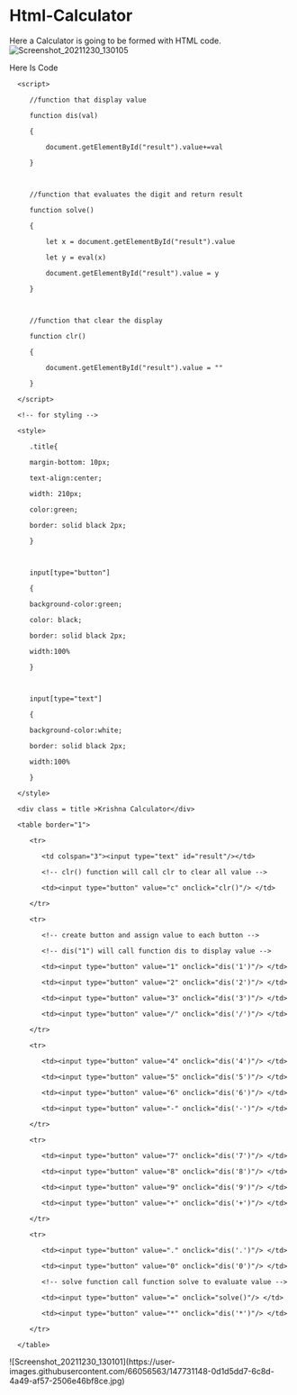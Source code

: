 # Html-Calculator
Here a Calculator is going to be formed with HTML code.
![Screenshot_20211230_130105](https://user-images.githubusercontent.com/66056563/147731173-fa46b5aa-9b75-4b63-b2b4-31493292ad99.jpg)

Here Is Code 
<html> 

   <head> 

      <script> 

         //function that display value 

         function dis(val) 

         { 

             document.getElementById("result").value+=val 

         } 

           

         //function that evaluates the digit and return result 

         function solve() 

         { 

             let x = document.getElementById("result").value 

             let y = eval(x) 

             document.getElementById("result").value = y 

         } 

           

         //function that clear the display 

         function clr() 

         { 

             document.getElementById("result").value = "" 

         } 

      </script> 

      <!-- for styling -->

      <style> 

         .title{ 

         margin-bottom: 10px; 

         text-align:center; 

         width: 210px; 

         color:green; 

         border: solid black 2px; 

         } 

  

         input[type="button"] 

         { 

         background-color:green; 

         color: black; 

         border: solid black 2px; 

         width:100% 

         } 

  

         input[type="text"] 

         { 

         background-color:white; 

         border: solid black 2px; 

         width:100% 

         } 

      </style> 

   </head> 

   <!-- create table -->

   <body> 

      <div class = title >Krishna Calculator</div> 

      <table border="1"> 

         <tr> 

            <td colspan="3"><input type="text" id="result"/></td> 

            <!-- clr() function will call clr to clear all value -->

            <td><input type="button" value="c" onclick="clr()"/> </td> 

         </tr> 

         <tr> 

            <!-- create button and assign value to each button -->

            <!-- dis("1") will call function dis to display value -->

            <td><input type="button" value="1" onclick="dis('1')"/> </td> 

            <td><input type="button" value="2" onclick="dis('2')"/> </td> 

            <td><input type="button" value="3" onclick="dis('3')"/> </td> 

            <td><input type="button" value="/" onclick="dis('/')"/> </td> 

         </tr> 

         <tr> 

            <td><input type="button" value="4" onclick="dis('4')"/> </td> 

            <td><input type="button" value="5" onclick="dis('5')"/> </td> 

            <td><input type="button" value="6" onclick="dis('6')"/> </td> 

            <td><input type="button" value="-" onclick="dis('-')"/> </td> 

         </tr> 

         <tr> 

            <td><input type="button" value="7" onclick="dis('7')"/> </td> 

            <td><input type="button" value="8" onclick="dis('8')"/> </td> 

            <td><input type="button" value="9" onclick="dis('9')"/> </td> 

            <td><input type="button" value="+" onclick="dis('+')"/> </td> 

         </tr> 

         <tr> 

            <td><input type="button" value="." onclick="dis('.')"/> </td> 

            <td><input type="button" value="0" onclick="dis('0')"/> </td> 

            <!-- solve function call function solve to evaluate value -->

            <td><input type="button" value="=" onclick="solve()"/> </td> 

            <td><input type="button" value="*" onclick="dis('*')"/> </td> 

         </tr> 

      </table> 

   </body> 

</html>    
![Screenshot_20211230_130101](https://user-images.githubusercontent.com/66056563/147731148-0d1d5dd7-6c8d-4a49-af57-2506e46bf8ce.jpg)

